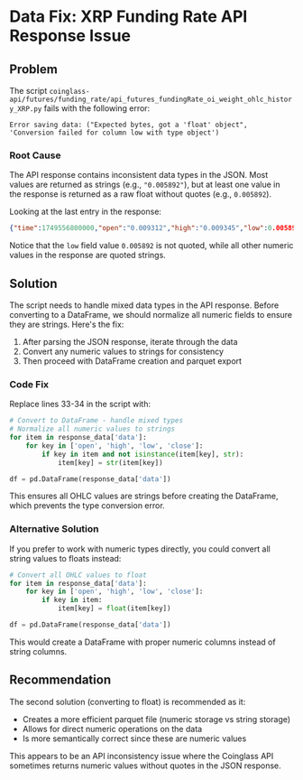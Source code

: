 # Data Fix: XRP Funding Rate API Response Issue

## Problem

The script `coinglass-api/futures/funding_rate/api_futures_fundingRate_oi_weight_ohlc_history_XRP.py` fails with the following error:

```
Error saving data: ("Expected bytes, got a 'float' object", 'Conversion failed for column low with type object')
```

### Root Cause

The API response contains inconsistent data types in the JSON. Most values are returned as strings (e.g., `"0.005892"`), but at least one value in the response is returned as a raw float without quotes (e.g., `0.005892`). 

Looking at the last entry in the response:
```json
{"time":1749556800000,"open":"0.009312","high":"0.009345","low":0.005892,"close":"0.005892"}
```

Notice that the `low` field value `0.005892` is not quoted, while all other numeric values in the response are quoted strings.

## Solution

The script needs to handle mixed data types in the API response. Before converting to a DataFrame, we should normalize all numeric fields to ensure they are strings. Here's the fix:

1. After parsing the JSON response, iterate through the data
2. Convert any numeric values to strings for consistency
3. Then proceed with DataFrame creation and parquet export

### Code Fix

Replace lines 33-34 in the script with:

```python
# Convert to DataFrame - handle mixed types
# Normalize all numeric values to strings
for item in response_data['data']:
    for key in ['open', 'high', 'low', 'close']:
        if key in item and not isinstance(item[key], str):
            item[key] = str(item[key])

df = pd.DataFrame(response_data['data'])
```

This ensures all OHLC values are strings before creating the DataFrame, which prevents the type conversion error.

### Alternative Solution

If you prefer to work with numeric types directly, you could convert all string values to floats instead:

```python
# Convert all OHLC values to float
for item in response_data['data']:
    for key in ['open', 'high', 'low', 'close']:
        if key in item:
            item[key] = float(item[key])

df = pd.DataFrame(response_data['data'])
```

This would create a DataFrame with proper numeric columns instead of string columns.

## Recommendation

The second solution (converting to float) is recommended as it:
- Creates a more efficient parquet file (numeric storage vs string storage)
- Allows for direct numeric operations on the data
- Is more semantically correct since these are numeric values

This appears to be an API inconsistency issue where the Coinglass API sometimes returns numeric values without quotes in the JSON response.